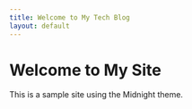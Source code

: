 ```yaml
---
title: Welcome to My Tech Blog
layout: default
---
```


# Welcome to My Site

This is a sample site using the Midnight theme.
